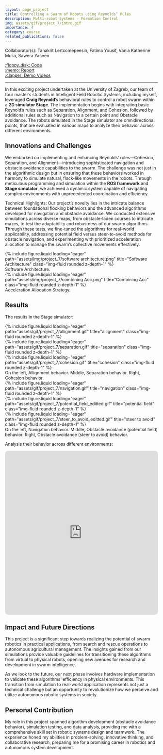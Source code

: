 ```yaml
---
layout: page_project
title: Controlling a Swarm of Robots using Reynolds’ Rules
description: Multi-robot Systems - Formation Control
img: assets/gif/project_7/intro.gif
importance: 4
category: course
related_publications: false
---
```


Collaborator(s): Tanakrit Lertcomepeesin, Fatima Yousif, Vania Katherine Mulia, Sawera Yaseen

<div class="row justify-content-sm-left">
    <div class="col-sm-2 mt-3 mt-md-0">
        <a href="https://github.com/leopt4/ReynoldsSwarm.git">:floppy_disk: Code</a>
    </div>
    <div class="col-sm-2 mt-3 mt-md-0">
        <a href="https://github.com/leopt4/ReynoldsSwarm/blob/main/documents/Report.pdf">:memo: Report</a>
    </div>
    <div class="col-sm-2 mt-3 mt-md-0">
        <a href="https://www.youtube.com/embed/xKt4voA955M">:clapper: Demo Videos</a>
    </div>
</div>

---

In this exciting project undertaken at the University of Zagreb, our team of four master’s students in Intelligent Field Robotic Systems, including myself, leveraged **Craig Reynold**’s behavioral rules to control a robot swarm within a **2D simulator Stage**. The implementation begins with integrating basic Reynold’s rules such as Separation, Alignment, and Cohesion, followed by additional rules such as Navigation to a certain point and Obstacle avoidance. The robots simulated in the Stage simulator are omnidirectional points, that are evaluated in various maps to analyze their behavior across different environments.

## Innovations and Challenges
We embarked on implementing and enhancing Reynolds’ rules—Cohesion, Separation, and Alignment—introducing sophisticated navigation and obstacle avoidance capabilities to the swarm. The challenge was not just in the algorithmic design but in ensuring that these behaviors worked in harmony to simulate natural, flock-like movements in the robots. Through meticulous programming and simulation within the **ROS framework** and **Stage simulator**, we achieved a dynamic system capable of navigating complex environments with unprecedented coordination and efficiency.

Technical Highlights: Our project’s novelty lies in the intricate balance between foundational flocking behaviors and the advanced algorithms developed for navigation and obstacle avoidance. We conducted extensive simulations across diverse maps, from obstacle-laden courses to intricate mazes, to test the adaptability and robustness of our swarm algorithms. Through these tests, we fine-tuned the algorithms for real-world applicability, addressing potential field versus steer-to-avoid methods for obstacle navigation, and experimenting with prioritized acceleration allocation to manage the swarm’s collective movements effectively.

<div class="row justify-content-sm-center">
    <div class="col-sm-11 mt-3 mt-md-0">
        {% include figure.liquid loading="eager" path="assets/img/project_7/software architecture.png" title="Software Architecture" class="img-fluid rounded z-depth-1" %}
    </div>
</div>
<div class="caption">
    Software Architecture.
</div>

<div class="row justify-content-sm-center">
    <div class="col-sm-11 mt-3 mt-md-0">
        {% include figure.liquid loading="eager" path="assets/img/project_7/combining Acc.png" title="Combining Acc" class="img-fluid rounded z-depth-1" %}
    </div>
</div>
<div class="caption">
    Acceleration Allocation Strategy.
</div>


## Results
The results in the Stage simulator:
<div class="row">
    <div class="col-sm mt-3 mt-md-0">
        {% include figure.liquid loading="eager" path="assets/gif/project_7/allignment.gif" title="allignment" class="img-fluid rounded z-depth-1" %}
    </div>
    <div class="col-sm mt-3 mt-md-0">
        {% include figure.liquid loading="eager" path="assets/gif/project_7/separation.gif" title="separation" class="img-fluid rounded z-depth-1" %}
    </div>
    <div class="col-sm mt-3 mt-md-0">
        {% include figure.liquid loading="eager" path="assets/gif/project_7/cohesion.gif" title="cohesion" class="img-fluid rounded z-depth-1" %}
    </div>
</div>

<div class="caption">
    On the left, Allignment behavior. Middle, Separation behavior. Right, Cohesion behavior.
</div>

<div class="row">
    <div class="col-sm mt-3 mt-md-0">
        {% include figure.liquid loading="eager" path="assets/gif/project_7/navigation.gif" title="navigation" class="img-fluid rounded z-depth-1" %}
    </div>
    <div class="col-sm mt-3 mt-md-0">
        {% include figure.liquid loading="eager" path="assets/gif/project_7/potential_field_editted.gif" title="potential field" class="img-fluid rounded z-depth-1" %}
    </div>
    <div class="col-sm mt-3 mt-md-0">
        {% include figure.liquid loading="eager" path="assets/gif/project_7/steer_to_avoid_editted.gif" title="steer to avoid" class="img-fluid rounded z-depth-1" %}
    </div>
</div>

<div class="caption">
    On the left, Navigation behavior. Middle, Obstacle avoidance (potential field) behavior. Right, Obstacle avoidance (steer to avoid) behavior. 
</div>

Analysis their behavior across different environments:
<iframe width="960" height="540" src="https://www.youtube.com/embed/xKt4voA955M" title="Controlling a Swarm of Robots in 2D Simulator Stage using Reynolds’ Rules" frameborder="0" style="border: 0px solid #bbb; border-radius: 10px; width: 100%;" allow="accelerometer; autoplay; clipboard-write; encrypted-media; gyroscope; picture-in-picture; web-share" referrerpolicy="strict-origin-when-cross-origin" allowfullscreen></iframe>

## Impact and Future Directions
This project is a significant step towards realizing the potential of swarm robotics in practical applications, from search and rescue operations to autonomous agricultural management. The insights gained from our simulations provide valuable guidelines for transitioning these algorithms from virtual to physical robots, opening new avenues for research and development in swarm intelligence.

As we look to the future, our next phase involves hardware implementation to validate these algorithms’ efficiency in physical environments. This transition from simulation to real-world application represents not just a technical challenge but an opportunity to revolutionize how we perceive and utilize autonomous robotic systems in society.

## Personal Contribution
My role in this project spanned algorithm development (obstacle avoidance behavior), simulation testing, and data analysis, providing me with a comprehensive skill set in robotic systems design and teamwork. The experience honed my abilities in problem-solving, innovative thinking, and collaborative research, preparing me for a promising career in robotics and autonomous system development.